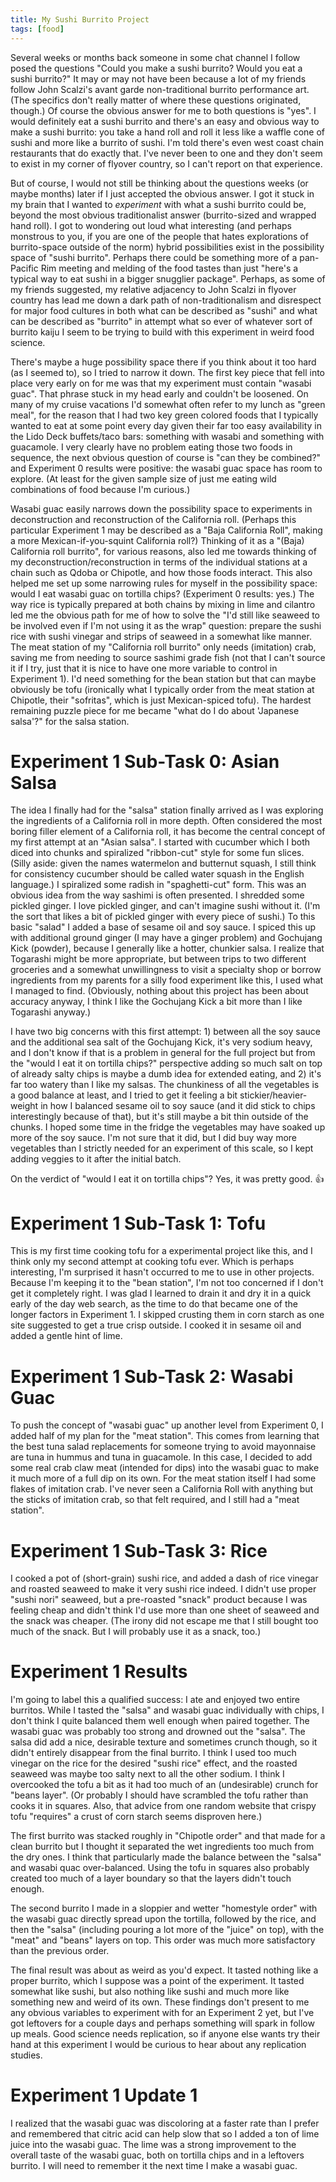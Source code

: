 ```yaml
---
title: My Sushi Burrito Project
tags: [food]
---
```


Several weeks or months back someone in some chat channel I follow
posed the questions "Could you make a sushi burrito? Would you eat a
sushi burrito?" It may or may not have been because a lot of my friends
follow John Scalzi's avant garde non-traditional burrito performance
art. (The specifics don't really matter of where these questions
originated, though.) Of course the obvious answer for me to both questions is
"yes". I would definitely eat a sushi burrito and there's an easy and
obvious way to make a sushi burrito: you take a hand roll and roll it
less like a waffle cone of sushi and more like a burrito of sushi. I'm told there's even
west coast chain restaurants that do exactly that. I've never been to one and
they don't seem to exist in my corner of flyover country, so I can't report on
that experience.

But of course, I would not still be thinking about the questions weeks
(or maybe months) later if I just accepted the obvious answer. I got
it stuck in my brain that I wanted to _experiment_ with what a sushi
burrito could be, beyond the most obvious traditionalist answer
(burrito-sized and wrapped hand roll). I got to wondering out loud
what interesting (and perhaps monstrous to you, if you are one of the
people that hates explorations of burrito-space outside of the norm) hybrid possibilities exist in
the possibility space of "sushi burrito". Perhaps there could be
something more of a pan-Pacific Rim meeting and melding of the food
tastes than just "here's a typical way to eat sushi in a bigger
snugglier package". Perhaps, as some of my friends suggested, my
relative adjacency to John Scalzi in flyover country has lead me down
a dark path of non-traditionalism and disrespect for major food
cultures in both what can be described as "sushi" and what can be
described as "burrito" in attempt what so ever of whatever sort of burrito kaiju I seem to be
trying to build with this experiment in weird food science.

There's maybe a huge possibility space there if you think about it too
hard (as I seemed to), so I tried to narrow it down. The first key
piece that fell into place very early on for me was that my experiment must
contain "wasabi guac". That phrase stuck in my head early and couldn't
be loosened. On many of my cruise vacations I'd somewhat often refer
to my lunch as "green meal", for the reason that I had two key green
colored foods that I typically wanted to eat at some point every day
given their far too easy availability in the Lido Deck buffets/taco
bars: something with wasabi and something with guacamole. I very
clearly have no problem eating those two foods in sequence, the next
obvious question of course is "can they be combined?" and Experiment 0
results were positive: the wasabi guac space has room to explore. (At
least for the given sample size of just me eating wild combinations of
food because I'm curious.)

Wasabi guac easily narrows down the possibility space to experiments
in deconstruction and reconstruction of the California roll. (Perhaps
this particular Experiment 1 may be described as a "Baja California
Roll", making a more Mexican-if-you-squint California roll?) Thinking
of it as a "(Baja) California roll burrito", for various reasons, also
led me towards thinking of my deconstruction/reconstruction in terms
of the individual stations at a chain such as Qdoba or Chipotle, and
how those foods interact. This also helped me set up some narrowing
rules for myself in the possibility space: would I eat wasabi guac on
tortilla chips?  (Experiment 0 results: yes.) The way rice is typically
prepared at both chains by mixing in lime and cilantro led me the
obvious path for me of how to solve the "I'd still like seaweed to be
involved even if I'm not using it as the wrap" question: prepare the
sushi rice with sushi vinegar and strips of seaweed in a somewhat like
manner. The meat station of my "California roll burrito" only needs
(imitation) crab, saving me from needing to source sashimi grade fish
(not that I can't source it if I try, just that it is nice to have one
more variable to control in Experiment 1). I'd need something for the
bean station but that can maybe obviously be tofu (ironically what I
typically order from the meat station at Chipotle, their "sofritas",
which is just Mexican-spiced tofu). The hardest remaining puzzle piece for me became
"what do I do about 'Japanese salsa'?" for the salsa station.

# Experiment 1 Sub-Task 0: Asian Salsa

The idea I finally had for the "salsa" station finally arrived as I
was exploring the ingredients of a California roll in more depth.
Often considered the most boring filler element of a California roll,
it has become the central concept of my first attempt at an "Asian
salsa". I started with cucumber which I both diced into chunks and
spiralized "ribbon-cut" style for some fun slices. (Silly aside: given
the names watermelon and butternut squash, I still think for
consistency cucumber should be called water squash in the English
language.) I spiralized some radish in "spaghetti-cut" form. This was
an obvious idea from the way sashimi is often presented. I shredded
some pickled ginger. I love pickled ginger, and can't imagine sushi
without it. (I'm the sort that likes a bit of pickled ginger with
every piece of sushi.) To this basic "salad" I added a base of sesame
oil and soy sauce. I spiced this up with additional ground ginger (I
may have a ginger problem) and Gochujang Kick (powder), because I
generally like a hotter, chunkier salsa. I realize that Togarashi might be more
appropriate, but between trips to two different groceries and a
somewhat unwillingness to visit a specialty shop or borrow ingredients
from my parents for a silly food experiment like this, I used what I
managed to find. (Obviously, nothing about this project has been about
accuracy anyway, I think I like the Gochujang Kick a bit more than I
like Togarashi anyway.)

I have two big concerns with this first attempt: 1) between all the
soy sauce and the additional sea salt of the Gochujang Kick, it's very
sodium heavy, and I don't know if that is a problem in general for the
full project but from the "would I eat it on tortilla chips?"
perspective adding so much salt on top of already salty chips is maybe
a dumb idea for extended eating, and 2) it's far too watery than I
like my salsas. The chunkiness of all the vegetables is a good balance at least, and
I tried to get it feeling a bit stickier/heavier-weight in how I
balanced sesame oil to soy sauce (and it did stick to chips interestingly because of that),
but it's still maybe a bit thin outside of the chunks. I hoped some
time in the fridge the vegetables may have soaked up more of the soy sauce.
I'm not sure that it did, but I did buy way more vegetables than I strictly
needed for an experiment of this scale, so I kept adding veggies to it
after the initial batch.

On the verdict of "would I eat it on tortilla chips"? Yes, it was
pretty good. 👍

# Experiment 1 Sub-Task 1: Tofu

This is my first time cooking tofu for a experimental project like this, and I think only
my second attempt at cooking tofu ever. Which is perhaps
interesting, I'm surprised it hasn't occurred to me to use in other
projects. Because I'm keeping it to the "bean station", I'm not too
concerned if I don't get it completely right. I was glad I learned to
drain it and dry it in a quick early of the day web search, as the time
to do that became one of the longer factors in Experiment 1. I skipped
crusting them in corn starch as one site suggested to get a true crisp
outside. I cooked it in sesame oil and added a gentle hint of lime.

# Experiment 1 Sub-Task 2: Wasabi Guac

To push the concept of "wasabi guac" up another level from Experiment
0, I added half of my plan for the "meat station". This comes from
learning that the best tuna salad replacements for someone trying to
avoid mayonnaise are tuna in hummus and tuna in guacamole. In this
case, I decided to add some real crab claw meat (intended for dips)
into the wasabi guac to make it much more of a full dip on its own.
For the meat station itself I had some flakes of imitation crab. I've
never seen a California Roll with anything but the sticks of imitation
crab, so that felt required, and I still had a "meat station".

# Experiment 1 Sub-Task 3: Rice

I cooked a pot of (short-grain) sushi rice, and added a dash of rice
vinegar and roasted seaweed to make it very sushi rice indeed. I
didn't use proper "sushi nori" seaweed, but a pre-roasted "snack" product
because I was feeling cheap and didn't think I'd use more than one sheet
of seaweed and the snack was cheaper. (The irony did not escape me that
I still bought too much of the snack. But I will probably use it as
a snack, too.)

# Experiment 1 Results

I'm going to label this a qualified success: I ate and enjoyed two
entire burritos. While I tasted the "salsa" and wasabi guac
individually with chips, I don't think I quite balanced them well
enough when paired together. The wasabi guac was probably too strong
and drowned out the "salsa". The salsa did add a nice, desirable
texture and sometimes crunch though, so it didn't entirely disappear
from the final burrito. I think I used too much vinegar on the rice
for the desired "sushi rice" effect, and the roasted seaweed was maybe
too salty next to all the other sodium. I think I overcooked the tofu
a bit as it had too much of an (undesirable) crunch for "beans layer".
(Or probably I should have scrambled the tofu rather than cooks it
in squares. Also, that advice from one random website that crispy tofu
"requires" a crust of corn starch seems disproven here.)

The first burrito was stacked roughly in "Chipotle order" and that
made for a clean burrito but I thought it separated the wet
ingredients too much from the dry ones. I think that particularly
made the balance between the "salsa" and wasabi quac over-balanced.
Using the tofu in squares also probably created too much of a layer
boundary so that the layers didn't touch enough.

The second burrito I made in a sloppier and wetter "homestyle order"
with the wasabi guac directly spread upon the tortilla, followed by
the rice, and then the "salsa" (including pouring a lot more of the
"juice" on top), with the "meat" and "beans" layers on top. This order
was much more satisfactory than the previous order.

The final result was about as weird as you'd expect. It tasted nothing
like a proper burrito, which I suppose was a point of the experiment.
It tasted somewhat like sushi, but also nothing like sushi and much
more like something new and weird of its own. These findings don't
present to me any obvious variables to experiment with for an
Experiment 2 yet, but I've got leftovers for a couple days and perhaps
something will spark in follow up meals. Good science needs replication, so
if anyone else wants try their hand at this experiment I would be
curious to hear about any replication studies.

# Experiment 1 Update 1

I realized that the wasabi guac was discoloring at a faster rate than I
prefer and remembered that citric acid can help slow that so I
added a ton of lime juice into the wasabi guac. The lime was a strong
improvement to the overall taste of the wasabi guac, both on tortilla
chips and in a leftovers burrito. I will need to remember it the next
time I make a wasabi guac.

